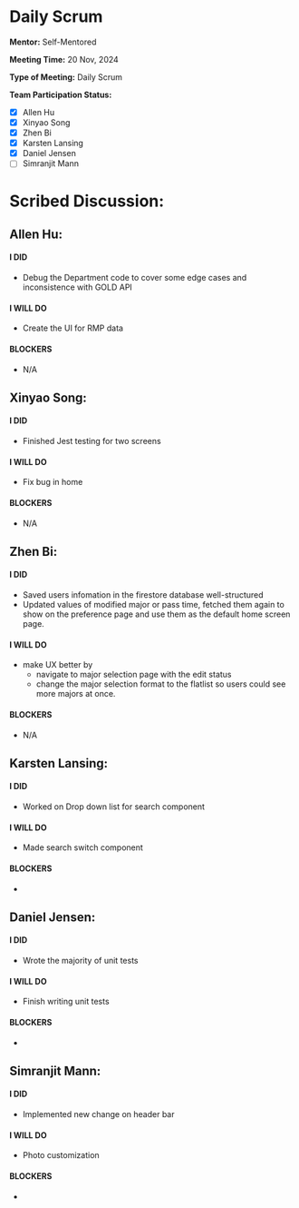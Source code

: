 # Daily Scrum

**Mentor:** Self-Mentored

**Meeting Time:** 20 Nov, 2024

**Type of Meeting:** Daily Scrum

**Team Participation Status:** 
- [x] Allen Hu 
- [x] Xinyao Song 
- [x] Zhen Bi 
- [x] Karsten Lansing 
- [x] Daniel Jensen 
- [ ] Simranjit Mann 

# **Scribed Discussion:**

## **Allen Hu:**  
#### **I DID**  
- Debug the Department code to cover some edge cases and inconsistence with GOLD API 

#### **I WILL DO**  
- Create the UI for RMP data

#### **BLOCKERS**  
- N/A

## **Xinyao Song:**  
#### **I DID**  
- Finished Jest testing for two screens

#### **I WILL DO**  
- Fix bug in home

#### **BLOCKERS**  
- N/A

## **Zhen Bi:**  
#### **I DID**  
- Saved users infomation in the firestore database well-structured
- Updated values of modified major or pass time, fetched them again to show on the preference page and use them as the default home screen page.

#### **I WILL DO**  
- make UX better by
  - navigate to major selection page with the edit status
  - change the major selection format to the flatlist so users could see more majors at once.

#### **BLOCKERS**  
- N/A

## **Karsten Lansing:**  
#### **I DID**  
- Worked on Drop down list for search component

#### **I WILL DO**  
- Made search switch component

#### **BLOCKERS**  
- 

## **Daniel Jensen:**  
#### **I DID**  
- Wrote the majority of unit tests

#### **I WILL DO**  
- Finish writing unit tests

#### **BLOCKERS**  
-

## **Simranjit Mann:**  
#### **I DID**  
- Implemented new change on header bar

#### **I WILL DO**  
- Photo customization

#### **BLOCKERS**  
-
